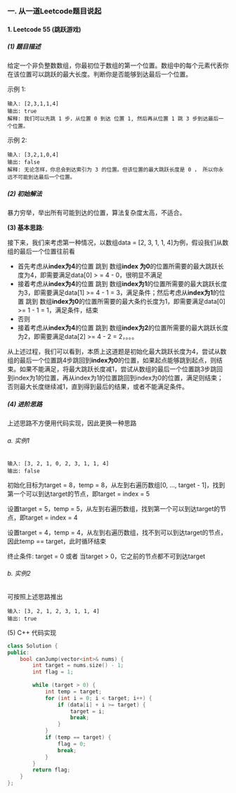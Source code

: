 ### 一. 从一道Leetcode题目说起

#### 1. Leetcode 55 (跳跃游戏)

##### (1) 题目描述

给定一个非负整数数组，你最初位于数组的第一个位置。数组中的每个元素代表你在该位置可以跳跃的最大长度。判断你是否能够到达最后一个位置。

示例 1:

```
输入: [2,3,1,1,4]
输出: true
解释: 我们可以先跳 1 步，从位置 0 到达 位置 1, 然后再从位置 1 跳 3 步到达最后一个位置。
```

示例 2:

```
输入: [3,2,1,0,4]
输出: false
解释: 无论怎样，你总会到达索引为 3 的位置。但该位置的最大跳跃长度是 0 ， 所以你永远不可能到达最后一个位置。
```

##### (2) 初始解法

暴力穷举，举出所有可能到达的位置，算法复杂度太高，不适合。

**(3) 基本思路**:

接下来，我们来考虑第一种情况，以数组data = [2, 3, 1, 1, 4]为例，假设我们从数组的最后一个位置往前看

* 首先考虑从**index为4**的位置 跳到 数组**index 为0**的位置所需要的最大跳跃长度为4，即需要满足data[0] > = 4 - 0，很明显不满足
* 接着考虑从**index为4**的位置 跳到 数组**index为1**的位置所需要的最大跳跃长度为3，即需要满足data[1] >= 4 - 1 = 3，满足条件；然后考虑从**index为1**的位置 跳到 数组**index为0**的位置所需要的最大条约长度为1，即需要满足data[0] >= 1 - 1 = 1，满足条件，结束
* 否则
* 接着考虑从**index为4**的位置 跳到 数组**index为2**的位置所需要的最大跳跃长度为2，即需要满足data[2] >= 4 - 2 = 2，。。。

从上述过程，我们可以看到，本质上这道题是初始化最大跳跃长度为4，尝试从数组的最后一个位置跳4步跳回到**index为0**的位置，如果起点能够跳到起点，则结束。如果不能满足，将最大跳跃长度减1，尝试从数组的最后一个位置跳3步跳回到index为1的位置，再从index为1的位置跳回到index为0的位置，满足则结束；否则最大长度继续减1，直到得到最后的结果，或者不能满足条件。

##### (4) 进阶思路

上述思路不方便用代码实现，因此更换一种思路

###### a. 实例1

```
输入: [3, 2, 1, 0, 2, 3, 1, 1, 4]
输出: false
```

初始化目标为target = 8，temp = 8，从左到右遍历数组[0, ..., target - 1]，找到第一个可以到达target的节点，即target = index = 5

设置target = 5，temp = 5，从左到右遍历数组，找到第一个可以到达target的节点，即target = index = 4

设置target = 4，temp = 4，从左到右遍历数组，找不到可以到达target的节点，因此temp == target，此时循环结束

终止条件: target = 0 或者 当target > 0，它之前的节点都不可到达target

###### b. 实例2

可按照上述思路推出

```
输入: [3, 2, 1, 2, 3, 1, 1, 4]
输出: true
```

(5) C++ 代码实现

```c++
class Solution {
public:
    bool canJump(vector<int>& nums) {
		int target = nums.size() - 1;
		int flag = 1;
		
		while (target > 0) {
			int temp = target;
			for (int i = 0; i < target; i++) {
				if (data[i] + i >= target) {
					target = i;
					break;
				}
			}
			if (temp == target) {
				flag = 0;
				break;
			}
		}
		return flag; 
    }
};
```





